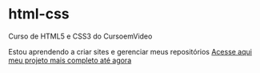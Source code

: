 # html-css
 Curso de HTML5 e CSS3 do CursoemVideo

 Estou aprendendo a criar sites e gerenciar meus repositórios 
<a href="Desafios/d010/index.html">Acesse aqui meu projeto mais completo até agora</a>